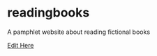 # readingbooks
A pamphlet website about reading fictional books

[Edit Here](https://diy-pwa.com/~/gh/nkingra/readingbooks)
